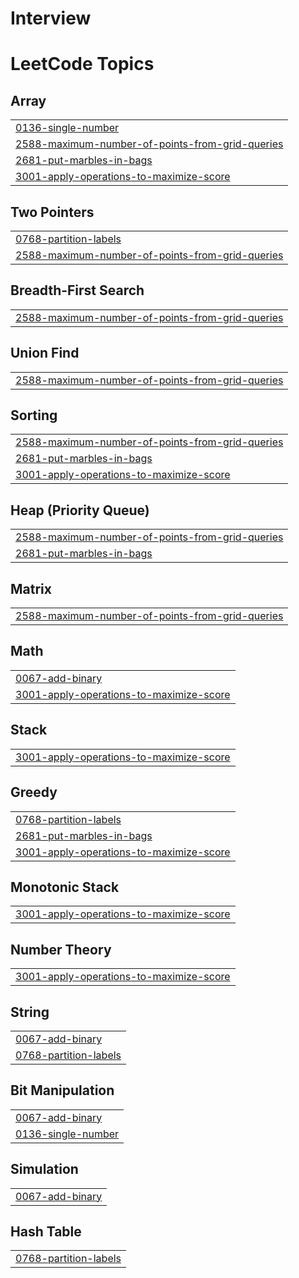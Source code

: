 # Interview

<!---LeetCode Topics Start-->
# LeetCode Topics
## Array
|  |
| ------- |
| [0136-single-number](https://github.com/Akshaysingh6394/LeetCode.Ques/tree/master/0136-single-number) |
| [2588-maximum-number-of-points-from-grid-queries](https://github.com/Akshaysingh6394/LeetCode.Ques/tree/master/2588-maximum-number-of-points-from-grid-queries) |
| [2681-put-marbles-in-bags](https://github.com/Akshaysingh6394/LeetCode.Ques/tree/master/2681-put-marbles-in-bags) |
| [3001-apply-operations-to-maximize-score](https://github.com/Akshaysingh6394/LeetCode.Ques/tree/master/3001-apply-operations-to-maximize-score) |
## Two Pointers
|  |
| ------- |
| [0768-partition-labels](https://github.com/Akshaysingh6394/LeetCode.Ques/tree/master/0768-partition-labels) |
| [2588-maximum-number-of-points-from-grid-queries](https://github.com/Akshaysingh6394/LeetCode.Ques/tree/master/2588-maximum-number-of-points-from-grid-queries) |
## Breadth-First Search
|  |
| ------- |
| [2588-maximum-number-of-points-from-grid-queries](https://github.com/Akshaysingh6394/LeetCode.Ques/tree/master/2588-maximum-number-of-points-from-grid-queries) |
## Union Find
|  |
| ------- |
| [2588-maximum-number-of-points-from-grid-queries](https://github.com/Akshaysingh6394/LeetCode.Ques/tree/master/2588-maximum-number-of-points-from-grid-queries) |
## Sorting
|  |
| ------- |
| [2588-maximum-number-of-points-from-grid-queries](https://github.com/Akshaysingh6394/LeetCode.Ques/tree/master/2588-maximum-number-of-points-from-grid-queries) |
| [2681-put-marbles-in-bags](https://github.com/Akshaysingh6394/LeetCode.Ques/tree/master/2681-put-marbles-in-bags) |
| [3001-apply-operations-to-maximize-score](https://github.com/Akshaysingh6394/LeetCode.Ques/tree/master/3001-apply-operations-to-maximize-score) |
## Heap (Priority Queue)
|  |
| ------- |
| [2588-maximum-number-of-points-from-grid-queries](https://github.com/Akshaysingh6394/LeetCode.Ques/tree/master/2588-maximum-number-of-points-from-grid-queries) |
| [2681-put-marbles-in-bags](https://github.com/Akshaysingh6394/LeetCode.Ques/tree/master/2681-put-marbles-in-bags) |
## Matrix
|  |
| ------- |
| [2588-maximum-number-of-points-from-grid-queries](https://github.com/Akshaysingh6394/LeetCode.Ques/tree/master/2588-maximum-number-of-points-from-grid-queries) |
## Math
|  |
| ------- |
| [0067-add-binary](https://github.com/Akshaysingh6394/LeetCode.Ques/tree/master/0067-add-binary) |
| [3001-apply-operations-to-maximize-score](https://github.com/Akshaysingh6394/LeetCode.Ques/tree/master/3001-apply-operations-to-maximize-score) |
## Stack
|  |
| ------- |
| [3001-apply-operations-to-maximize-score](https://github.com/Akshaysingh6394/LeetCode.Ques/tree/master/3001-apply-operations-to-maximize-score) |
## Greedy
|  |
| ------- |
| [0768-partition-labels](https://github.com/Akshaysingh6394/LeetCode.Ques/tree/master/0768-partition-labels) |
| [2681-put-marbles-in-bags](https://github.com/Akshaysingh6394/LeetCode.Ques/tree/master/2681-put-marbles-in-bags) |
| [3001-apply-operations-to-maximize-score](https://github.com/Akshaysingh6394/LeetCode.Ques/tree/master/3001-apply-operations-to-maximize-score) |
## Monotonic Stack
|  |
| ------- |
| [3001-apply-operations-to-maximize-score](https://github.com/Akshaysingh6394/LeetCode.Ques/tree/master/3001-apply-operations-to-maximize-score) |
## Number Theory
|  |
| ------- |
| [3001-apply-operations-to-maximize-score](https://github.com/Akshaysingh6394/LeetCode.Ques/tree/master/3001-apply-operations-to-maximize-score) |
## String
|  |
| ------- |
| [0067-add-binary](https://github.com/Akshaysingh6394/LeetCode.Ques/tree/master/0067-add-binary) |
| [0768-partition-labels](https://github.com/Akshaysingh6394/LeetCode.Ques/tree/master/0768-partition-labels) |
## Bit Manipulation
|  |
| ------- |
| [0067-add-binary](https://github.com/Akshaysingh6394/LeetCode.Ques/tree/master/0067-add-binary) |
| [0136-single-number](https://github.com/Akshaysingh6394/LeetCode.Ques/tree/master/0136-single-number) |
## Simulation
|  |
| ------- |
| [0067-add-binary](https://github.com/Akshaysingh6394/LeetCode.Ques/tree/master/0067-add-binary) |
## Hash Table
|  |
| ------- |
| [0768-partition-labels](https://github.com/Akshaysingh6394/LeetCode.Ques/tree/master/0768-partition-labels) |
<!---LeetCode Topics End-->